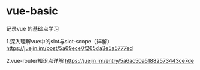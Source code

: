 # vue-basic
记录vue 的基础点学习

1.深入理解vue中的slot与slot-scope（详解）
https://juejin.im/post/5a69ece0f265da3e5a5777ed

2.vue-router知识点详解
https://juejin.im/entry/5a6ac50a51882573443ce7de

